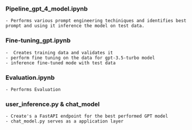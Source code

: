 ### Pipeline_gpt_4_model.ipynb

    - Performs various prompt engineering techiniques and identifies best prompt and using it inference the model on test data.

### Fine-tuning_gpt.ipynb
    -  Creates training data and validates it 
    - perform fine tuning on the data for gpt-3.5-turbo model
    - inference fine-tuned mode with test data

### Evaluation.ipynb
    - Performs Evaluation 

### user_inference.py & chat_model
    - Create's a FastAPI endpoint for the best performed GPT model
    - chat_model.py serves as a application layer